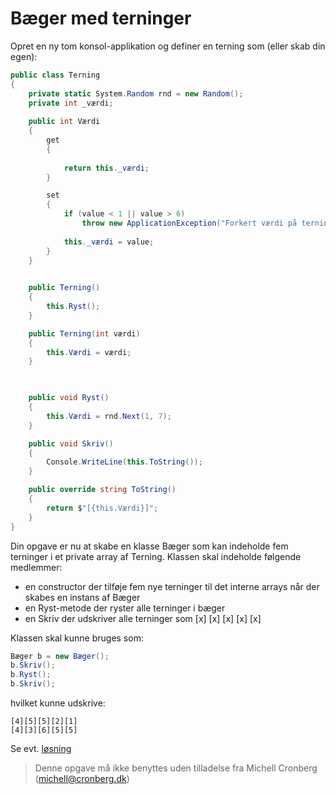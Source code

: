 ﻿# Bæger med terninger

Opret en ny tom konsol-applikation og definer en terning som (eller skab din egen):

```csharp
public class Terning
{        
    private static System.Random rnd = new Random();
    private int _værdi;
             
    public int Værdi
    {
        get
        {
                
            return this._værdi;
        }

        set
        {
            if (value < 1 || value > 6)
                throw new ApplicationException("Forkert værdi på terning");
                
            this._værdi = value;
        }
    }

        
    public Terning()
    {
        this.Ryst();
    }

    public Terning(int værdi)
    {
        this.Værdi = værdi;
    }


        
    public void Ryst()
    {
        this.Værdi = rnd.Next(1, 7);
    }

    public void Skriv()
    {
        Console.WriteLine(this.ToString());
    }

    public override string ToString()
    {
        return $"[{this.Værdi}]";
    }
}
```
Din opgave er nu at skabe en klasse Bæger som kan indeholde fem terninger i et private 
array af Terning. Klassen skal indeholde følgende medlemmer:

- en constructor der tilføje fem nye terninger til det interne arrays når der skabes en instans af Bæger
- en Ryst-metode der ryster alle terninger i bæger
- en Skriv der udskriver alle terninger som [x] [x] [x] [x] [x] 

Klassen skal kunne bruges som:

```csharp
Bæger b = new Bæger();
b.Skriv();
b.Ryst();
b.Skriv();
```

hvilket kunne udskrive:

```
[4][5][5][2][1]
[4][3][6][5][5]
```

Se evt. [løsning](https://github.com/devcronberg/undervisning-cs-opgaver/blob/master/array-yatzybaeger/Program.cs)

<!-- footerstart -->
> Denne opgave må ikke benyttes uden tilladelse fra Michell Cronberg (michell@cronberg.dk)
<!-- footerslut -->

